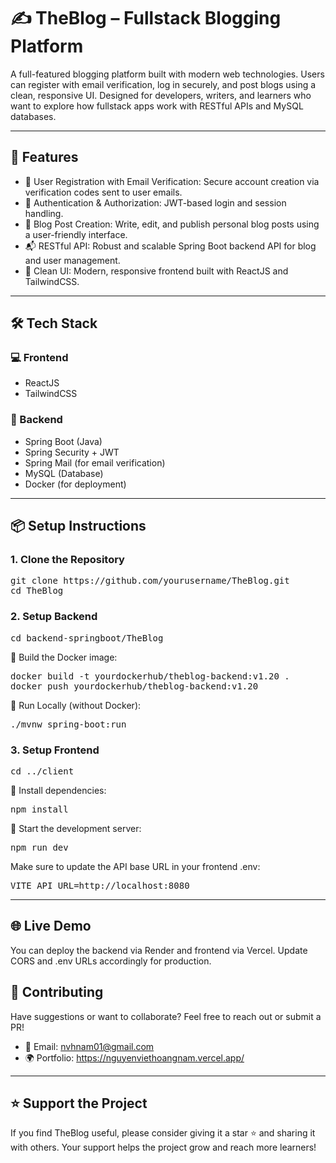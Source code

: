 # ✍️ TheBlog – Fullstack Blogging Platform

A full-featured blogging platform built with modern web technologies. Users can register with email verification, log in securely, and post blogs using a clean, responsive UI. Designed for developers, writers, and learners who want to explore how fullstack apps work with RESTful APIs and MySQL databases.

---

## 🚀 Features

- 🧾 User Registration with Email Verification: Secure account creation via verification codes sent to user emails.
- 🔐 Authentication & Authorization: JWT-based login and session handling.
- 📝 Blog Post Creation: Write, edit, and publish personal blog posts using a user-friendly interface.
- 📬 RESTful API: Robust and scalable Spring Boot backend API for blog and user management.
- 🌈 Clean UI: Modern, responsive frontend built with ReactJS and TailwindCSS.

---

## 🛠️ Tech Stack

### 💻 Frontend
- ReactJS
- TailwindCSS

### 🧠 Backend
- Spring Boot (Java)
- Spring Security + JWT
- Spring Mail (for email verification)
- MySQL (Database)
- Docker (for deployment)

---

## 📦 Setup Instructions

### 1. Clone the Repository
<pre>
git clone https://github.com/yourusername/TheBlog.git
cd TheBlog
</pre>

### 2. Setup Backend
<pre>
cd backend-springboot/TheBlog
</pre>

🔨 Build the Docker image:
<pre>
docker build -t yourdockerhub/theblog-backend:v1.20 .
docker push yourdockerhub/theblog-backend:v1.20
</pre>

🧪 Run Locally (without Docker):
<pre>
./mvnw spring-boot:run
</pre>

### 3. Setup Frontend
<pre>
cd ../client
</pre>

🔧 Install dependencies:
<pre>
npm install
</pre>

🚀 Start the development server:
<pre>
npm run dev
</pre>

Make sure to update the API base URL in your frontend .env:
<pre>
VITE_API_URL=http://localhost:8080
</pre>

---

## 🌐 Live Demo
You can deploy the backend via Render and frontend via Vercel. Update CORS and .env URLs accordingly for production.

## 🤝 Contributing
Have suggestions or want to collaborate? Feel free to reach out or submit a PR!

- 📧 Email: nvhnam01@gmail.com
- 🌍 Portfolio: https://nguyenviethoangnam.vercel.app/

---

## ⭐ Support the Project
If you find TheBlog useful, please consider giving it a star ⭐ and sharing it with others. Your support helps the project grow and reach more learners!
